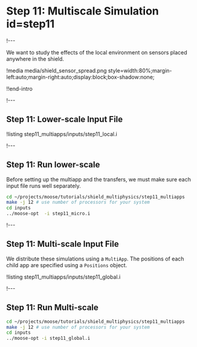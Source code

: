 # Step 11: Multiscale Simulation id=step11

!---

We want to study the effects of the local environment on sensors placed anywhere in the shield.

!media media/shield_sensor_spread.png
       style=width:80%;margin-left:auto;margin-right:auto;display:block;box-shadow:none;

!!end-intro

!---

## Step 11: Lower-scale Input File

!listing step11_multiapps/inputs/step11_local.i

!---

## Step 11: Run lower-scale

Before setting up the multiapp and the transfers, we must make sure
each input file runs well separately.

```bash
cd ~/projects/moose/tutorials/shield_multiphysics/step11_multiapps
make -j 12 # use number of processors for your system
cd inputs
../moose-opt  -i step11_micro.i
```

!---

## Step 11: Multi-scale Input File

We distribute these simulations using a `MultiApp`.
The positions of each child app are specified using a `Positions` object.

!listing step11_multiapps/inputs/step11_global.i

!---

## Step 11: Run Multi-scale

```bash
cd ~/projects/moose/tutorials/shield_multiphysics/step11_multiapps
make -j 12 # use number of processors for your system
cd inputs
../moose-opt -i step11_global.i
```
